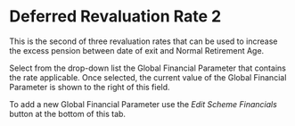 # Deferred Revaluation Rate 2

This is the second of three revaluation rates that can be used to
increase the excess pension between date of exit and Normal Retirement
Age.

Select from the drop-down list the Global Financial Parameter that
contains the rate applicable. Once selected, the current value of the
Global Financial Parameter is shown to the right of this field.

To add a new Global Financial Parameter use the _Edit Scheme Financials_
button at the bottom of this tab.
